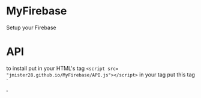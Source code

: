 # MyFirebase
Setup your Firebase
# API
to install put in your HTML's <head> tag  `<script src= "jmister28.github.io/MyFirebase/API.js"></script>` in your <body> tag put this tag `<p id= "#"></p>'
